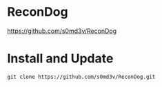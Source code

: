 # ReconDog
https://github.com/s0md3v/ReconDog
# Install and Update
```
git clone https://github.com/s0md3v/ReconDog.git

```

# 
